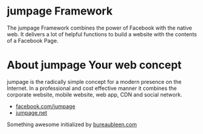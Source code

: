 jumpage Framework
=================

The jumpage Framework combines the power of Facebook with the native web. It delivers a lot of helpful functions to build a website with the contents of a Facebook Page.

About jumpage Your web concept
==============================

jumpage is the radically simple concept for a modern presence on the Internet. In a professional and cost effective manner it combines the corporate website, mobile website, web app, CDN and social network.

- [facebook.com/jumpage](http://www.facebook.com/jumpage)
- [jumpage.net](http://jumpage.net)

Something awesome initialized by
[bureaubleen.com](http://bureaubleen.com)
